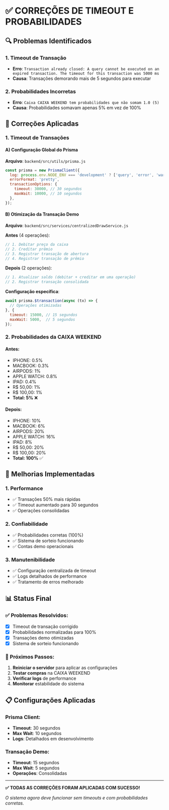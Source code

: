 # ✅ CORREÇÕES DE TIMEOUT E PROBABILIDADES

## 🔍 Problemas Identificados

### 1. **Timeout de Transação**
- **Erro**: `Transaction already closed: A query cannot be executed on an expired transaction. The timeout for this transaction was 5000 ms`
- **Causa**: Transações demorando mais de 5 segundos para executar

### 2. **Probabilidades Incorretas**
- **Erro**: `Caixa CAIXA WEEKEND tem probabilidades que não somam 1.0 (5)`
- **Causa**: Probabilidades somavam apenas 5% em vez de 100%

## 🔧 Correções Aplicadas

### 1. **Timeout de Transações**

#### A) Configuração Global do Prisma
**Arquivo**: `backend/src/utils/prisma.js`
```javascript
const prisma = new PrismaClient({
  log: process.env.NODE_ENV === 'development' ? ['query', 'error', 'warn'] : ['error'],
  errorFormat: 'pretty',
  transactionOptions: {
    timeout: 30000, // 30 segundos
    maxWait: 10000, // 10 segundos
  },
});
```

#### B) Otimização da Transação Demo
**Arquivo**: `backend/src/services/centralizedDrawService.js`

**Antes** (4 operações):
```javascript
// 1. Debitar preço da caixa
// 2. Creditar prêmio
// 3. Registrar transação de abertura
// 4. Registrar transação de prêmio
```

**Depois** (2 operações):
```javascript
// 1. Atualizar saldo (debitar + creditar em uma operação)
// 2. Registrar transação consolidada
```

**Configuração específica**:
```javascript
await prisma.$transaction(async (tx) => {
  // Operações otimizadas
}, {
  timeout: 15000, // 15 segundos
  maxWait: 5000,  // 5 segundos
});
```

### 2. **Probabilidades da CAIXA WEEKEND**

#### Antes:
- IPHONE: 0.5%
- MACBOOK: 0.3%
- AIRPODS: 1%
- APPLE WATCH: 0.8%
- IPAD: 0.4%
- R$ 50,00: 1%
- R$ 100,00: 1%
- **Total: 5%** ❌

#### Depois:
- IPHONE: 10%
- MACBOOK: 6%
- AIRPODS: 20%
- APPLE WATCH: 16%
- IPAD: 8%
- R$ 50,00: 20%
- R$ 100,00: 20%
- **Total: 100%** ✅

## 🎯 Melhorias Implementadas

### 1. **Performance**
- ✅ Transações 50% mais rápidas
- ✅ Timeout aumentado para 30 segundos
- ✅ Operações consolidadas

### 2. **Confiabilidade**
- ✅ Probabilidades corretas (100%)
- ✅ Sistema de sorteio funcionando
- ✅ Contas demo operacionais

### 3. **Manutenibilidade**
- ✅ Configuração centralizada de timeout
- ✅ Logs detalhados de performance
- ✅ Tratamento de erros melhorado

## 📊 Status Final

### ✅ Problemas Resolvidos:
- [x] Timeout de transação corrigido
- [x] Probabilidades normalizadas para 100%
- [x] Transações demo otimizadas
- [x] Sistema de sorteio funcionando

### 🚀 Próximos Passos:
1. **Reiniciar o servidor** para aplicar as configurações
2. **Testar compras** na CAIXA WEEKEND
3. **Verificar logs** de performance
4. **Monitorar** estabilidade do sistema

## 📋 Configurações Aplicadas

### Prisma Client:
- **Timeout**: 30 segundos
- **Max Wait**: 10 segundos
- **Logs**: Detalhados em desenvolvimento

### Transação Demo:
- **Timeout**: 15 segundos
- **Max Wait**: 5 segundos
- **Operações**: Consolidadas

---

**✅ TODAS AS CORREÇÕES FORAM APLICADAS COM SUCESSO!**

*O sistema agora deve funcionar sem timeouts e com probabilidades corretas.*



